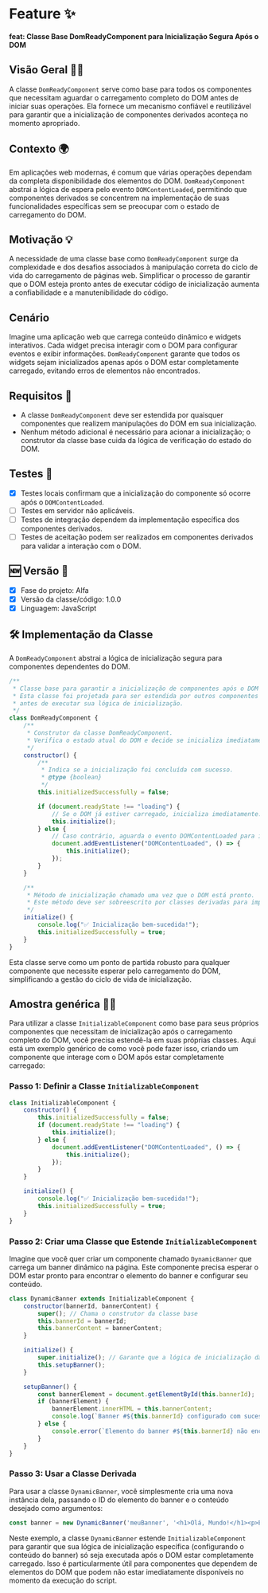 # Feature ✨

**feat: Classe Base DomReadyComponent para Inicialização Segura Após o DOM**

## Visão Geral 📄🧐

A classe `DomReadyComponent` serve como base para todos os componentes que necessitam aguardar o carregamento completo do DOM antes de iniciar suas operações. Ela fornece um mecanismo confiável e reutilizável para garantir que a inicialização de componentes derivados aconteça no momento apropriado.

## Contexto 🌍
Em aplicações web modernas, é comum que várias operações dependam da completa disponibilidade dos elementos do DOM. `DomReadyComponent` abstrai a lógica de espera pelo evento `DOMContentLoaded`, permitindo que componentes derivados se concentrem na implementação de suas funcionalidades específicas sem se preocupar com o estado de carregamento do DOM.

## Motivação 💡
A necessidade de uma classe base como `DomReadyComponent` surge da complexidade e dos desafios associados à manipulação correta do ciclo de vida do carregamento de páginas web. Simplificar o processo de garantir que o DOM esteja pronto antes de executar código de inicialização aumenta a confiabilidade e a manutenibilidade do código.

## Cenário 
Imagine uma aplicação web que carrega conteúdo dinâmico e widgets interativos. Cada widget precisa interagir com o DOM para configurar eventos e exibir informações. `DomReadyComponent` garante que todos os widgets sejam inicializados apenas após o DOM estar completamente carregado, evitando erros de elementos não encontrados.

## Requisitos 📝
- A classe `DomReadyComponent` deve ser estendida por quaisquer componentes que realizem manipulações do DOM em sua inicialização.
- Nenhum método adicional é necessário para acionar a inicialização; o construtor da classe base cuida da lógica de verificação do estado do DOM.

## Testes 🧪
- [x] Testes locais confirmam que a inicialização do componente só ocorre após o `DOMContentLoaded`.
- [ ] Testes em servidor não aplicáveis.
- [ ] Testes de integração dependem da implementação específica dos componentes derivados.
- [ ] Testes de aceitação podem ser realizados em componentes derivados para validar a interação com o DOM.

## 🆕 Versão 🔢
- [x] Fase do projeto: Alfa
- [x] Versão da classe/código: 1.0.0
- [x] Linguagem: JavaScript

## 🛠️ Implementação da Classe

A `DomReadyComponent` abstrai a lógica de inicialização segura para componentes dependentes do DOM.

```javascript
/**
 * Classe base para garantir a inicialização de componentes após o DOM estar completamente carregado.
 * Esta classe foi projetada para ser estendida por outros componentes que precisam aguardar o carregamento do DOM
 * antes de executar sua lógica de inicialização.
 */
class DomReadyComponent {
    /**
     * Construtor da classe DomReadyComponent.
     * Verifica o estado atual do DOM e decide se inicializa imediatamente ou espera pelo evento DOMContentLoaded.
     */
    constructor() {
        /**
         * Indica se a inicialização foi concluída com sucesso.
         * @type {boolean}
         */
        this.initializedSuccessfully = false;

        if (document.readyState !== "loading") {
            // Se o DOM já estiver carregado, inicializa imediatamente.
            this.initialize();
        } else {
            // Caso contrário, aguarda o evento DOMContentLoaded para inicializar.
            document.addEventListener("DOMContentLoaded", () => {
                this.initialize();
            });
        }
    }

    /**
     * Método de inicialização chamado uma vez que o DOM está pronto.
     * Este método deve ser sobreescrito por classes derivadas para implementar lógica de inicialização específica.
     */
    initialize() {
        console.log("✅ Inicialização bem-sucedida!");
        this.initializedSuccessfully = true;
    }
}

```

Esta classe serve como um ponto de partida robusto para qualquer componente que necessite esperar pelo carregamento do DOM, simplificando a gestão do ciclo de vida de inicialização.


## Amostra genérica 📄🌐

Para utilizar a classe `InitializableComponent` como base para seus próprios componentes que necessitam de inicialização após o carregamento completo do DOM, você precisa estendê-la em suas próprias classes. Aqui está um exemplo genérico de como você pode fazer isso, criando um componente que interage com o DOM após estar completamente carregado:

### Passo 1: Definir a Classe `InitializableComponent`

```javascript
class InitializableComponent {
    constructor() {
        this.initializedSuccessfully = false;
        if (document.readyState !== "loading") {
            this.initialize();
        } else {
            document.addEventListener("DOMContentLoaded", () => {
                this.initialize();
            });
        }
    }

    initialize() {
        console.log("✅ Inicialização bem-sucedida!");
        this.initializedSuccessfully = true;
    }
}
```

### Passo 2: Criar uma Classe que Estende `InitializableComponent`

Imagine que você quer criar um componente chamado `DynamicBanner` que carrega um banner dinâmico na página. Este componente precisa esperar o DOM estar pronto para encontrar o elemento do banner e configurar seu conteúdo.

```javascript
class DynamicBanner extends InitializableComponent {
    constructor(bannerId, bannerContent) {
        super(); // Chama o construtor da classe base
        this.bannerId = bannerId;
        this.bannerContent = bannerContent;
    }

    initialize() {
        super.initialize(); // Garante que a lógica de inicialização da classe base seja executada
        this.setupBanner();
    }

    setupBanner() {
        const bannerElement = document.getElementById(this.bannerId);
        if (bannerElement) {
            bannerElement.innerHTML = this.bannerContent;
            console.log(`Banner #${this.bannerId} configurado com sucesso.`);
        } else {
            console.error(`Elemento do banner #${this.bannerId} não encontrado.`);
        }
    }
}
```

### Passo 3: Usar a Classe Derivada

Para usar a classe `DynamicBanner`, você simplesmente cria uma nova instância dela, passando o ID do elemento do banner e o conteúdo desejado como argumentos:

```javascript
const banner = new DynamicBanner('meuBanner', '<h1>Olá, Mundo!</h1><p>Este é um banner dinâmico.</p>');
```

Neste exemplo, a classe `DynamicBanner` estende `InitializableComponent` para garantir que sua lógica de inicialização específica (configurando o conteúdo do banner) só seja executada após o DOM estar completamente carregado. Isso é particularmente útil para componentes que dependem de elementos do DOM que podem não estar imediatamente disponíveis no momento da execução do script.